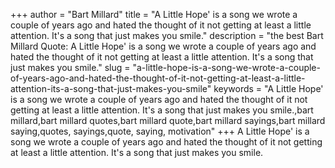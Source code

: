 +++
author = "Bart Millard"
title = "A Little Hope' is a song we wrote a couple of years ago and hated the thought of it not getting at least a little attention. It's a song that just makes you smile."
description = "the best Bart Millard Quote: A Little Hope' is a song we wrote a couple of years ago and hated the thought of it not getting at least a little attention. It's a song that just makes you smile."
slug = "a-little-hope-is-a-song-we-wrote-a-couple-of-years-ago-and-hated-the-thought-of-it-not-getting-at-least-a-little-attention-its-a-song-that-just-makes-you-smile"
keywords = "A Little Hope' is a song we wrote a couple of years ago and hated the thought of it not getting at least a little attention. It's a song that just makes you smile.,bart millard,bart millard quotes,bart millard quote,bart millard sayings,bart millard saying,quotes, sayings,quote, saying, motivation"
+++
A Little Hope' is a song we wrote a couple of years ago and hated the thought of it not getting at least a little attention. It's a song that just makes you smile.
